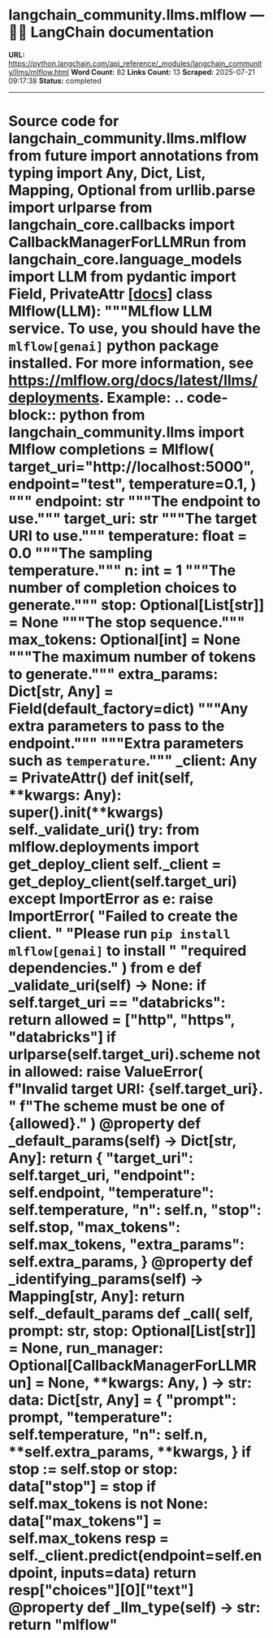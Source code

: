 # langchain_community.llms.mlflow — 🦜🔗 LangChain  documentation

**URL:** https://python.langchain.com/api_reference/_modules/langchain_community/llms/mlflow.html
**Word Count:** 82
**Links Count:** 13
**Scraped:** 2025-07-21 09:17:38
**Status:** completed

---

# Source code for langchain\_community.llms.mlflow               from __future__ import annotations          from typing import Any, Dict, List, Mapping, Optional     from urllib.parse import urlparse          from langchain_core.callbacks import CallbackManagerForLLMRun     from langchain_core.language_models import LLM     from pydantic import Field, PrivateAttr                              [[docs]](https://python.langchain.com/api_reference/community/llms/langchain_community.llms.mlflow.Mlflow.html#langchain_community.llms.mlflow.Mlflow)     class Mlflow(LLM):         """MLflow LLM service.              To use, you should have the `mlflow[genai]` python package installed.         For more information, see https://mlflow.org/docs/latest/llms/deployments.              Example:             .. code-block:: python                      from langchain_community.llms import Mlflow                      completions = Mlflow(                     target_uri="http://localhost:5000",                     endpoint="test",                     temperature=0.1,                 )         """              endpoint: str         """The endpoint to use."""         target_uri: str         """The target URI to use."""         temperature: float = 0.0         """The sampling temperature."""         n: int = 1         """The number of completion choices to generate."""         stop: Optional[List[str]] = None         """The stop sequence."""         max_tokens: Optional[int] = None         """The maximum number of tokens to generate."""         extra_params: Dict[str, Any] = Field(default_factory=dict)         """Any extra parameters to pass to the endpoint."""              """Extra parameters such as `temperature`."""         _client: Any = PrivateAttr()              def __init__(self, **kwargs: Any):             super().__init__(**kwargs)             self._validate_uri()             try:                 from mlflow.deployments import get_deploy_client                      self._client = get_deploy_client(self.target_uri)             except ImportError as e:                 raise ImportError(                     "Failed to create the client. "                     "Please run `pip install mlflow[genai]` to install "                     "required dependencies."                 ) from e              def _validate_uri(self) -> None:             if self.target_uri == "databricks":                 return             allowed = ["http", "https", "databricks"]             if urlparse(self.target_uri).scheme not in allowed:                 raise ValueError(                     f"Invalid target URI: {self.target_uri}. "                     f"The scheme must be one of {allowed}."                 )              @property         def _default_params(self) -> Dict[str, Any]:             return {                 "target_uri": self.target_uri,                 "endpoint": self.endpoint,                 "temperature": self.temperature,                 "n": self.n,                 "stop": self.stop,                 "max_tokens": self.max_tokens,                 "extra_params": self.extra_params,             }              @property         def _identifying_params(self) -> Mapping[str, Any]:             return self._default_params              def _call(             self,             prompt: str,             stop: Optional[List[str]] = None,             run_manager: Optional[CallbackManagerForLLMRun] = None,             **kwargs: Any,         ) -> str:             data: Dict[str, Any] = {                 "prompt": prompt,                 "temperature": self.temperature,                 "n": self.n,                 **self.extra_params,                 **kwargs,             }             if stop := self.stop or stop:                 data["stop"] = stop             if self.max_tokens is not None:                 data["max_tokens"] = self.max_tokens                  resp = self._client.predict(endpoint=self.endpoint, inputs=data)             return resp["choices"][0]["text"]              @property         def _llm_type(self) -> str:             return "mlflow"